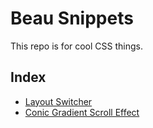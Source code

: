# Beau Snippets
This repo is for cool CSS things.

## Index
* [Layout Switcher](https://github.com/BeauTheBeau/beau-snippets/tree/main/layout-switcher)
* [Conic Gradient Scroll Effect](https://github.com/BeauTheBeau/beau-snippets/tree/main/on-scroll/conic-gradient-1)
